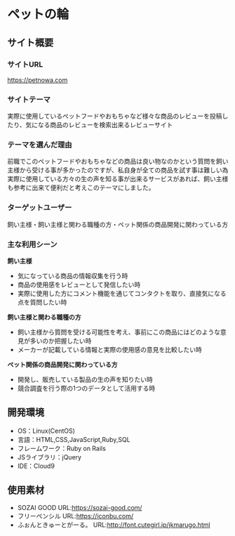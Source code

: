 # ペットの輪

## サイト概要
### サイトURL
https://petnowa.com

### サイトテーマ
実際に使用しているペットフードやおもちゃなど様々な商品のレビューを投稿したり、気になる商品のレビューを検索出来るレビューサイト

### テーマを選んだ理由
前職でこのペットフードやおもちゃなどの商品は良い物なのかという質問を飼い主様から受ける事が多かったのですが、私自身が全ての商品を試す事は難しい為実際に使用している方々の生の声を知る事が出来るサービスがあれば、飼い主様も参考に出来て便利だと考えこのテーマにしました。

### ターゲットユーザー
飼い主様・飼い主様と関わる職種の方・ペット関係の商品開発に関わっている方

### 主な利用シーン
**飼い主様**
- 気になっている商品の情報収集を行う時
- 商品の使用感をレビューとして発信したい時
- 実際に使用した方にコメント機能を通じてコンタクトを取り、直接気になる点を質問したい時

**飼い主様と関わる職種の方**
- 飼い主様から質問を受ける可能性を考え、事前にこの商品にはどのような意見が多いのか把握したい時
- メーカーが記載している情報と実際の使用感の意見を比較したい時

**ペット関係の商品開発に関わっている方**
- 開発し、販売している製品の生の声を知りたい時
- 競合調査を行う際の1つのデータとして活用する時

## 開発環境
- OS：Linux(CentOS)
- 言語：HTML,CSS,JavaScript,Ruby,SQL
- フレームワーク：Ruby on Rails
- JSライブラリ：jQuery
- IDE：Cloud9

## 使用素材
- SOZAI GOOD URL:https://sozai-good.com/
- フリーペンシル URL:https://iconbu.com/
- ふぉんときゅーとがーる。 URL:http://font.cutegirl.jp/jkmarugo.html